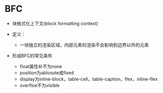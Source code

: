 # BFC

* 块格式化上下文(block formatting context)
* 定义：
  * 一块独立的渲染区域，内部元素的渲染不会影响到边界以外的元素

* 形成BFC的常见条件
  * float属性补不为none
  * position为ablosute或fixed
  * display为inline-block，table-cell，table-caption，flex，inline-flex
  * overfloe不为visible





